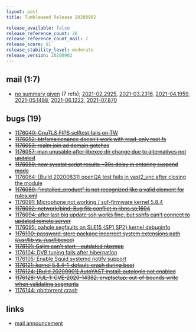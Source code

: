 ```yaml
---
layout: post
title: Tumbleweed Release 20200902

release_available: false
release_reference_count: 26
release_reference_count_mail: 7
release_score: 81
release_stability_level: moderate
release_version: 20200902
---
```


## mail (1:7)

- [no summary given](https://lists.opensuse.org/archives/list/factory@lists.opensuse.org/thread/KLRQZUBDQ7QM3LXECWADYSNWQ3ZLFSJU) (7 refs); [2021-02.2925](https://lists.opensuse.org/archives/list/factory@lists.opensuse.org/thread/KLRQZUBDQ7QM3LXECWADYSNWQ3ZLFSJU), [2021-03.2316](https://lists.opensuse.org/archives/list/factory@lists.opensuse.org/thread/KLRQZUBDQ7QM3LXECWADYSNWQ3ZLFSJU), [2021-04.1959](https://lists.opensuse.org/archives/list/factory@lists.opensuse.org/thread/KLRQZUBDQ7QM3LXECWADYSNWQ3ZLFSJU), [2021-05.1488](https://lists.opensuse.org/archives/list/factory@lists.opensuse.org/thread/KLRQZUBDQ7QM3LXECWADYSNWQ3ZLFSJU), [2021-06.1222](https://lists.opensuse.org/archives/list/factory@lists.opensuse.org/thread/KLRQZUBDQ7QM3LXECWADYSNWQ3ZLFSJU), [2021-07.870](https://lists.opensuse.org/archives/list/factory@lists.opensuse.org/thread/KLRQZUBDQ7QM3LXECWADYSNWQ3ZLFSJU)

## bugs (19)

<!--more-->

- ~~[1176040: GnuTLS FIPS selftest fails on TW](https://bugzilla.opensuse.org/show_bug.cgi?id=1176040)~~
- ~~[1176052: btrfsmainenance doesn't work with read-only root fs](https://bugzilla.opensuse.org/show_bug.cgi?id=1176052)~~
- ~~[1176053: realm join ad domain gotchas](https://bugzilla.opensuse.org/show_bug.cgi?id=1176053)~~
- ~~[1176057: man unusable after libexec dir change due to alternatives not updated](https://bugzilla.opensuse.org/show_bug.cgi?id=1176057)~~
- ~~[1176059: new sysstat script results ~30s delay in entering suspend mode](https://bugzilla.opensuse.org/show_bug.cgi?id=1176059)~~
- [1176064: \[Build 20200831\] openQA test fails in yast2_vnc after closing the module](https://bugzilla.opensuse.org/show_bug.cgi?id=1176064)
- ~~[1176089: "installed_product" is not recognized like a valid element for rules.xml](https://bugzilla.opensuse.org/show_bug.cgi?id=1176089)~~
- [1176091: Microphone not working / sof-firmware kernel 5.8.4](https://bugzilla.opensuse.org/show_bug.cgi?id=1176091)
- ~~[1176092: network/bind: Bug file conflict in libns.so.1604](https://bugzilla.opensuse.org/show_bug.cgi?id=1176092)~~
- ~~[1176094: after last big update ssh works fine, but sshfs can't connect to updated remote server](https://bugzilla.opensuse.org/show_bug.cgi?id=1176094)~~
- [1176095: pahole segfaults on SLE15 {SP1,SP2} kernel debuginfo](https://bugzilla.opensuse.org/show_bug.cgi?id=1176095)
- ~~[1176100: password-store package incorrect system extensions path (/usr/lib vs. /usr/libexec)](https://bugzilla.opensuse.org/show_bug.cgi?id=1176100)~~
- ~~[1176101: Gajim can't start - outdated nbxmpp](https://bugzilla.opensuse.org/show_bug.cgi?id=1176101)~~
- [1176104: DVB tuning fails after hibernation](https://bugzilla.opensuse.org/show_bug.cgi?id=1176104)
- [1176105: Enable Squid systemd notify support](https://bugzilla.opensuse.org/show_bug.cgi?id=1176105)
- ~~[1176121: kernel 5.8.4-1-default: crash during boot](https://bugzilla.opensuse.org/show_bug.cgi?id=1176121)~~
- ~~[1176124: \[Build 20200901\] AutoYAST install: autologin not enabled](https://bugzilla.opensuse.org/show_bug.cgi?id=1176124)~~
- ~~[1176128: VUL-1: CVE-2020-14382: cryptsetup: out-of-bounds write when validating segments](https://bugzilla.opensuse.org/show_bug.cgi?id=1176128)~~
- [1176144: qbittorrent crash](https://bugzilla.opensuse.org/show_bug.cgi?id=1176144)



## links

- [mail announcement](https://lists.opensuse.org/archives/list/factory@lists.opensuse.org/thread/KLRQZUBDQ7QM3LXECWADYSNWQ3ZLFSJU)

